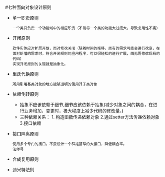 #七种面向对象设计原则
* 单一职责原则
 
      一个类只负责一个功能域中的相应职责（不能将一个类的功能太过庞大，导致复用性不高）
* 开闭原则

      软件实体应对扩展开放，而对修改关闭（随着时间的推移，原有的需求可能会进行改变，在面对新增的需求时，符合开闭规则的应用程序，可以很轻松的进行扩展，而无需修改现有的代码）
      实现开闭原则的关键就是抽象化。
* 里氏代换原则

      所用引用基类对象的地方能够透明的使用其子类对象
* 依赖倒转原则
   * 抽象不应该依赖于细节,细节应该依赖于抽象(减少对象之间的耦合，在进行业务增加，变更时，极大程度上减少代码的修改量。)
   * 三种依赖关系： 1. 构造函数传递依赖对象 2.通过setter方法传递依赖对象 3.接口依赖
* 接口隔离原则

      使用多个专门的接口，不要设计一个群雄荟萃的大接口，降低耦合率。
      法师号
* 合成复用原则
* 迪米特法则
  
